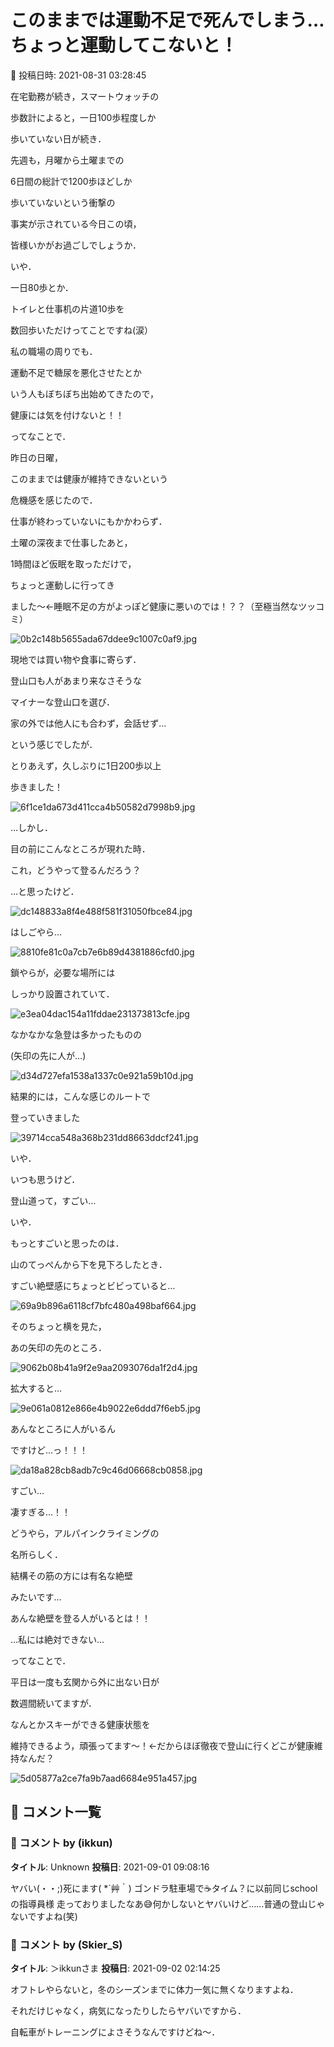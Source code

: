 # このままでは運動不足で死んでしまう…ちょっと運動してこないと！

📅 投稿日時: 2021-08-31 03:28:45

在宅勤務が続き，スマートウォッチの


歩数計によると，一日100歩程度しか


歩いていない日が続き．


先週も，月曜から土曜までの


6日間の総計で1200歩ほどしか


歩いていないという衝撃の


事実が示されている今日この頃，


皆様いかがお過ごしでしょうか．





いや．


一日80歩とか．


トイレと仕事机の片道10歩を


数回歩いただけってことですね(涙）


私の職場の周りでも．


運動不足で糖尿を悪化させたとか


いう人もぼちぼち出始めてきたので，


健康には気を付けないと！！





ってなことで．


昨日の日曜，


このままでは健康が維持できないという


危機感を感じたので．


仕事が終わっていないにもかかわらず．


土曜の深夜まで仕事したあと，


1時間ほど仮眠を取っただけで，


ちょっと運動しに行ってき


ました～←睡眠不足の方がよっぽど健康に悪いのでは！？？（至極当然なツッコミ）




![0b2c148b5655ada67ddee9c1007c0af9.jpg](images/0b2c148b5655ada67ddee9c1007c0af9.jpg)







現地では買い物や食事に寄らず．


登山口も人があまり来なさそうな


マイナーな登山口を選び．


家の外では他人にも合わず，会話せず…


という感じでしたが．


とりあえず，久しぶりに1日200歩以上


歩きました！




![6f1ce1da673d411cca4b50582d7998b9.jpg](images/6f1ce1da673d411cca4b50582d7998b9.jpg)







…しかし．


目の前にこんなところが現れた時．


これ，どうやって登るんだろう？


…と思ったけど．




![dc148833a8f4e488f581f31050fbce84.jpg](images/dc148833a8f4e488f581f31050fbce84.jpg)




はしごやら…




![8810fe81c0a7cb7e6b89d4381886cfd0.jpg](images/8810fe81c0a7cb7e6b89d4381886cfd0.jpg)




鎖やらが，必要な場所には


しっかり設置されていて．




![e3ea04dac154a11fddae231373813cfe.jpg](images/e3ea04dac154a11fddae231373813cfe.jpg)




なかなかな急登は多かったものの


(矢印の先に人が…)




![d34d727efa1538a1337c0e921a59b10d.jpg](images/d34d727efa1538a1337c0e921a59b10d.jpg)




結果的には，こんな感じのルートで


登っていきました




![39714cca548a368b231dd8663ddcf241.jpg](images/39714cca548a368b231dd8663ddcf241.jpg)




いや．


いつも思うけど．


登山道って，すごい…





いや．


もっとすごいと思ったのは．


山のてっぺんから下を見下ろしたとき．


すごい絶壁感にちょっとビビっていると…




![69a9b896a6118cf7bfc480a498baf664.jpg](images/69a9b896a6118cf7bfc480a498baf664.jpg)




そのちょっと横を見た，


あの矢印の先のところ．




![9062b08b41a9f2e9aa2093076da1f2d4.jpg](images/9062b08b41a9f2e9aa2093076da1f2d4.jpg)




拡大すると…




![9e061a0812e866e4b9022e6ddd7f6eb5.jpg](images/9e061a0812e866e4b9022e6ddd7f6eb5.jpg)




あんなところに人がいるん


ですけど…っ！！！




![da18a828cb8adb7c9c46d06668cb0858.jpg](images/da18a828cb8adb7c9c46d06668cb0858.jpg)




すごい…


凄すぎる…！！





どうやら，アルパインクライミングの


名所らしく．


結構その筋の方には有名な絶壁


みたいです…


あんな絶壁を登る人がいるとは！！


…私には絶対できない…





ってなことで．


平日は一度も玄関から外に出ない日が


数週間続いてますが．


なんとかスキーができる健康状態を


維持できるよう，頑張ってます～！←だからほぼ徹夜で登山に行くどこが健康維持なんだ？




![5d05877a2ce7fa9b7aad6684e951a457.jpg](images/5d05877a2ce7fa9b7aad6684e951a457.jpg)

## 💬 コメント一覧

### 💬 コメント by (ikkun)
**タイトル**: Unknown
**投稿日**: 2021-09-01 09:08:16

ヤバい(・・;)死にます( *´艸｀)  ゴンドラ駐車場で☕タイム？に以前同じschoolの指導員様 走っておりましたなあ😅何かしないとヤバいけど……普通の登山じゃないですよね(笑)

### 💬 コメント by (Skier_S)
**タイトル**: ＞ikkunさま
**投稿日**: 2021-09-02 02:14:25

オフトレやらないと，冬のシーズンまでに体力一気に無くなりますよね．

それだけじゃなく，病気になったりしたらヤバいですから．

自転車がトレーニングによさそうなんですけどね～．

